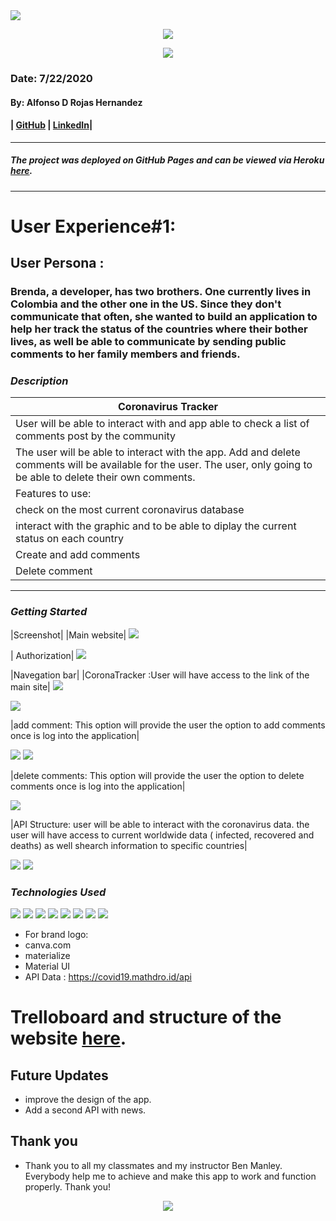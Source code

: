 

<img src="image/coronavirus-3992933.jpg">

<p align="center">

 <img  src="image/ARH Logo (4).png">

 </p>

<p align="center">
<img src="image/pills-on-blue-background-3936358.jpg">
</p>

### Date: 7/22/2020
#### By: Alfonso D Rojas Hernandez 
#### | [GitHub](https://github.com/acostade29) | [LinkedIn](https://www.linkedin.com/in/alfonso-d-rojas-hernandez-2253a0105/)| 
***

##### The project was deployed on GitHub Pages and can be viewed via Heroku [here](https://coronatrackeralfonso.herokuapp.com//).
***




# User Experience#1:
## User Persona :
### Brenda, a developer, has two brothers. One currently lives in Colombia and the other one in the US. Since they don't communicate that often, she wanted to build an application to help her track the status of the countries where their bother lives, as well be able to communicate by sending public comments to her family members and friends. 






### ***Description***
|Coronavirus Tracker |
|---|
| User will be able to interact with and app able to check a list of comments post by the community|
| The user will be able to interact with the app. Add and delete comments will be available for the user. The user, only going to be able to delete their own comments. |
| Features to use: |
| check on the most current coronavirus database|
|interact with the graphic and to be able to diplay the current status on each country|
| Create and add comments|
| Delete comment|



***

### ***Getting Started***
|Screenshot|
|Main website|
<img src="image/Screen Shot 2020-07-21 at 2.04.17 PM.png">


| Authorization|
<img src="image/Screen Shot 2020-07-21 at 2.20.17 PM.png">

|Navegation bar|
|CoronaTracker :User will have access to the link of the main site|
<img src="image/Screen Shot 2020-07-21 at 2.05.48 PM.png">


<img src="image/Screen Shot 2020-07-21 at 2.06.03 PM.png">

|add comment: This option will provide the user the option to add comments once is log into the application|

<img src="image/Screen Shot 2020-07-21 at 2.06.03 PM.png">


<img src= "image/Screen Shot 2020-07-21 at 2.08.44 PM.png">


|delete comments: This option will provide the user the option to delete comments once is log into the application|

<img src= "image/Screen Shot 2020-07-21 at 2.08.32 PM.png">


|API Structure: user will be able to interact with the coronavirus data. 
the user will have access to current worldwide data ( infected, recovered and deaths)  as well shearch information to specific countries|

<img src= "image/Screen Shot 2020-07-21 at 2.06.03 PM.png">
<img src= "image/Screen Shot 2020-07-21 at 2.08.12 PM.png">








   

### ***Technologies Used***
<img src="image/labtocat.png">
<img src="image/favicon.ico">
<img src="image/og-learning-path-react.jpg">
<img src="public/images/herokulogo.png">
<img src="image/heroku-node-1.png">
<img src="image/Express.jpeg">
<img src="image/mongoose.jpeg">
<img src="image/large__original_4-JavaScript-Projects-to-Advance-Your-CSS3-Animations.jpg">

- For brand logo:
- canva.com
- materialize
- Material UI 
- API Data :  https://covid19.mathdro.id/api





# Trelloboard and structure of the website [here](https://trello.com/b/7aZAMKpY/covid-19tracker).












## Future Updates 
- improve the design of the app.
- Add a second API with news.  




## Thank you 
- Thank you to all my classmates and my instructor Ben Manley. Everybody help me to achieve and make this app to work and function properly.
Thank you!


<p align="center">

<img src="image/Thank you.jpeg">
 </p>